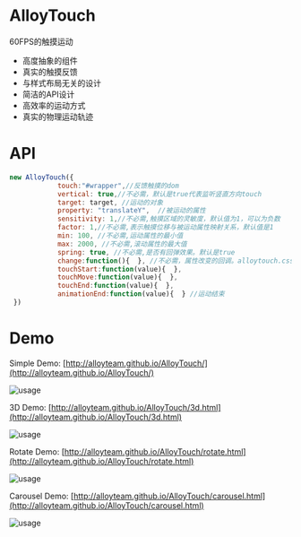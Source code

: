 # AlloyTouch
60FPS的触摸运动

* 高度抽象的组件
* 真实的触摸反馈
* 与样式布局无关的设计
* 简洁的API设计
* 高效率的运动方式
* 真实的物理运动轨迹

# API
```js
new AlloyTouch({
            touch:"#wrapper",//反馈触摸的dom
            vertical: true,//不必需，默认是true代表监听竖直方向touch
            target: target, //运动的对象
            property: "translateY",  //被运动的属性
            sensitivity: 1,//不必需,触摸区域的灵敏度，默认值为1，可以为负数
            factor: 1,//不必需,表示触摸位移与被运动属性映射关系，默认值是1
            min: 100, //不必需,运动属性的最小值
            max: 2000, //不必需,滚动属性的最大值
            spring: true, //不必需,是否有回弹效果。默认是true
            change:function(){  }, //不必需，属性改变的回调。alloytouch.css版本不支持该事件
            touchStart:function(value){  },
            touchMove:function(value){  },
            touchEnd:function(value){  },
            animationEnd:function(value){  } //运动结束
 })
```
# Demo

Simple Demo: [http://alloyteam.github.io/AlloyTouch/](http://alloyteam.github.io/AlloyTouch/) 

![usage](http://alloyteam.github.io/AlloyTouch/demo2.png)

3D Demo: [http://alloyteam.github.io/AlloyTouch/3d.html](http://alloyteam.github.io/AlloyTouch/3d.html) 

![usage](http://alloyteam.github.io/AlloyTouch/demo3.png)

Rotate Demo: [http://alloyteam.github.io/AlloyTouch/rotate.html](http://alloyteam.github.io/AlloyTouch/rotate.html) 

![usage](http://alloyteam.github.io/AlloyTouch/demo1.png)

Carousel Demo: [http://alloyteam.github.io/AlloyTouch/carousel.html](http://alloyteam.github.io/AlloyTouch/carousel.html) 

![usage](http://alloyteam.github.io/AlloyTouch/demo4.png)
